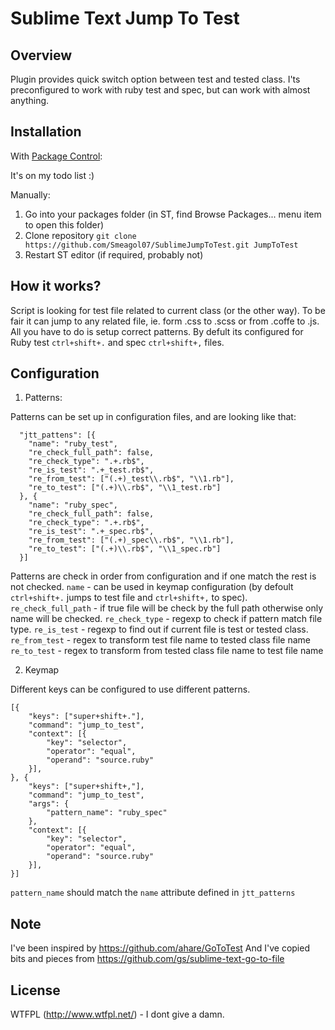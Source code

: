 Sublime Text Jump To Test
=========================


Overview
--------
Plugin provides quick switch option between test and tested class.
I'ts preconfigured to work with ruby test and spec, but can work with almost anything.

Installation
------------
With [Package Control](http://wbond.net/sublime_packages/package_control):

It's on my todo list :)

Manually:

1. Go into your packages folder (in ST, find Browse Packages... menu item to open this folder)
2. Clone repository `git clone https://github.com/Smeagol07/SublimeJumpToTest.git JumpToTest`
3. Restart ST editor (if required, probably not)

How it works?
-------------
Script is looking for test file related to current class (or the other way). To be fair it can jump to any related file, ie. form .css to .scss or from .coffe to .js. All you have to do is setup correct patterns. By defult its configured for Ruby test `ctrl+shift+.` and spec `ctrl+shift+,` files.

Configuration
-------------

1. Patterns:

Patterns can be set up in configuration files, and are looking like that:
```
  "jtt_pattens": [{
    "name": "ruby_test",
    "re_check_full_path": false,
    "re_check_type": ".+.rb$",
    "re_is_test": ".+_test.rb$",
    "re_from_test": ["(.+)_test\\.rb$", "\\1.rb"],
    "re_to_test": ["(.+)\\.rb$", "\\1_test.rb"]
  }, {
    "name": "ruby_spec",
    "re_check_full_path": false,
    "re_check_type": ".+.rb$",
    "re_is_test": ".+_spec.rb$",
    "re_from_test": ["(.+)_spec\\.rb$", "\\1.rb"],
    "re_to_test": ["(.+)\\.rb$", "\\1_spec.rb"]
  }]
```
Patterns are check in order from configuration and if one match the rest is not checked.
`name` - can be used in keymap configuration (by defoult `ctrl+shift+.` jumps to test file and `ctrl+shift+,` to spec).
`re_check_full_path` - if true file will be check by the full path otherwise only name will be checked.
`re_check_type` - regexp to check if pattern match file type.
`re_is_test` - regexp to find out if current file is test or tested class.
`re_from_test` - regex to transform test file name to tested class file name
`re_to_test` - regex to transform from tested class file name to test file name

2. Keymap

Different keys can be configured to use different patterns.
```
[{
    "keys": ["super+shift+."],
    "command": "jump_to_test",
    "context": [{
        "key": "selector",
        "operator": "equal",
        "operand": "source.ruby"
    }],
}, {
    "keys": ["super+shift+,"],
    "command": "jump_to_test",
    "args": {
        "pattern_name": "ruby_spec"
    },
    "context": [{
        "key": "selector",
        "operator": "equal",
        "operand": "source.ruby"
    }],
}]
```
`pattern_name` should match the `name` attribute defined in `jtt_patterns`


Note
----
I've been inspired by https://github.com/ahare/GoToTest
And I've copied bits and pieces from https://github.com/gs/sublime-text-go-to-file

License
-------
WTFPL (http://www.wtfpl.net/) - I dont give a damn.
